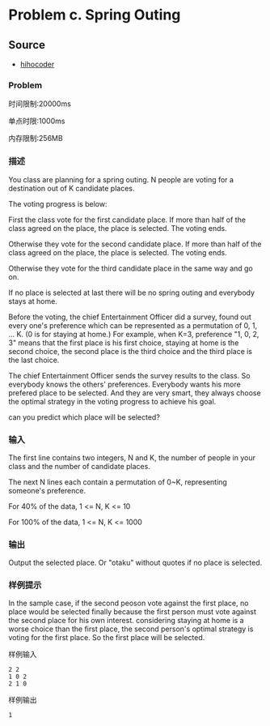 # Problem c. Spring Outing

## Source

- [hihocoder](http://hihocoder.com/contest/mstest2015april2/problem/3)

### Problem

时间限制:20000ms

单点时限:1000ms

内存限制:256MB

### 描述

You class are planning for a spring outing. N people are voting for a
destination out of K candidate places.

The voting progress is below:

First the class vote for the first candidate place. If more than half of the
class agreed on the place, the place is selected. The voting ends.

Otherwise they vote for the second candidate place. If more than half of the
class agreed on the place, the place is selected. The voting ends.

Otherwise they vote for the third candidate place in the same way and go on.

If no place is selected at last there will be no spring outing and everybody
stays at home.

Before the voting, the chief Entertainment Officer did a survey, found out
every one's preference which can be represented as a permutation of 0, 1, ...
K. (0 is for staying at home.) For example, when K=3, preference "1, 0, 2, 3"
means that the first place is his first choice, staying at home is the second
choice, the second place is the third choice and the third place is the last
choice.

The chief Entertainment Officer sends the survey results to the class. So
everybody knows the others' preferences. Everybody wants his more prefered
place to be selected. And they are very smart, they always choose the optimal
strategy in the voting progress to achieve his goal.

can you predict which place will be selected?

### 输入

The first line contains two integers, N and K, the number of people in your
class and the number of candidate places.

The next N lines each contain a permutation of 0~K, representing someone's
preference.

For 40% of the data, 1 &lt;= N, K &lt;= 10

For 100% of the data, 1 &lt;= N, K &lt;= 1000

### 输出

Output the selected place. Or "otaku" without quotes if no place is selected.

### 样例提示

In the sample case, if the second peoson vote against the first place, no
place would be selected finally because the first person must vote against the
second place for his own interest. considering staying at home is a worse
choice than the first place, the second person's optimal strategy is voting
for the first place. So the first place will be selected.

样例输入




    2 2
    1 0 2
    2 1 0

样例输出




    1



